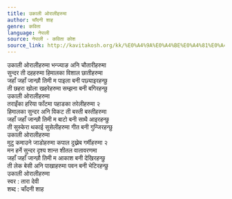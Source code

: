 ```yaml
---
title: उकाली ओरालीहरुमा
author: चाँदनी शाह
genre: कविता
language: नेपाली
source: नेपाली - कविता कोश
source_link: http://kavitakosh.org/kk/%E0%A4%9A%E0%A4%BE%E0%A4%81%E0%A4%A6%E0%A4%A8%E0%A5%80_%E0%A4%B6%E0%A4%BE%E0%A4%B9
---
```


उकाली ओरालीहरुमा भन्ज्याङ अनि चौतारीहरुमा  
सुन्दर ती दहहरुमा हिमालका विशाल छातीहरुमा  
जहाँ जहाँ जान्छौ तिमी म पाइला बनी पछ्याइरहन्छु  
ती छहरा खोला खहरेहरुमा सम्झना बनी बगिरहन्छु  
उकाली ओरालीहरुमा  
तराइँका हरिया फाँटमा पहाडका तरेलीहरुमा २  
हिमालका सुन्दर अनि विकट ती बस्ती बस्तीहरुमा  
जहाँ जहाँ जान्छौ तिमी म बाटो बनी साथै आइरहन्छु  
ती सुस्केरा थकाई सुसेलीहरुमा गीत बनी गुन्जिरहन्छु  
उकाली ओरालीहरुमा  
मुटु कमाउने जाडोहरुमा कपाल दुख्नेब गर्मीहरुमा २  
मन हर्ने सुन्दर दृश्य शान्त शीतल वातावरणमा  
जहाँ जहाँ जान्छौ तिमी म आकाश बनी देखिरहन्छु  
ती लेक बेसी अनि पाखाहरुमा पवन बनी भेटिरहन्छु  
उकाली ओरालीहरुमा  
स्वर : तारा देवी  
शब्द : चाँदनी शाह
